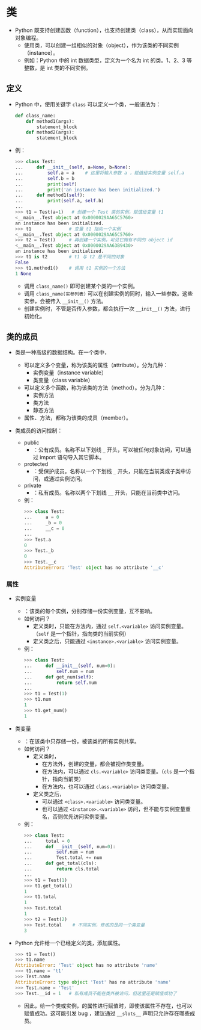 # 类

- Python 既支持创建函数（function），也支持创建类（class），从而实现面向对象编程。
  - 使用类，可以创建一组相似的对象（object），作为该类的不同实例（instance）。
  - 例如：Python 中的 int 数据类型，定义为一个名为 int 的类。1、2、3 等整数，是 int 类的不同实例。

## 定义

- Python 中，使用关键字 `class` 可以定义一个类，一般语法为：
  ```py
  def class_name:
      def method1(args):
          statement_block
      def method2(args):
          statement_block
  ```

- 例：
  ```py
  >>> class Test:
  ...     def __init__(self, a=None, b=None):
  ...         self.a = a    # 这里将输入参数 a ，赋值给实例变量 self.a
  ...         self.b = b
  ...         print(self)
  ...         print('an instance has been initialized.')
  ...     def method1(self):
  ...         print(self.a, self.b)
  ...
  >>> t1 = Test(a=1)   # 创建一个 Test 类的实例，赋值给变量 t1
  <__main__.Test object at 0x0000029AA65C5760>
  an instance has been initialized.
  >>> t1              # 变量 t1 指向一个实例
  <__main__.Test object at 0x0000029AA65C5760>
  >>> t2 = Test()     # 再创建一个实例，可见它拥有不同的 object id
  <__main__.Test object at 0x0000029AA63B9430>
  an instance has been initialized.
  >>> t1 is t2        # t1 与 t2 是不同的对象
  False
  >>> t1.method1()    # 调用 t1 实例的一个方法
  1 None
  ```
  - 调用 `class_name()` 即可创建某个类的一个实例。
  - 调用 `class_name(实参列表)` 可以在创建实例的同时，输入一些参数。这些实参，会被传入 `__init__()` 方法。
  - 创建实例时，不管是否传入参数，都会执行一次 `__init__()` 方法，进行初始化。

## 类的成员

- 类是一种高级的数据结构。在一个类中，
  - 可以定义多个变量，称为该类的属性（attribute）。分为几种：
    - 实例变量（instance variable）
    - 类变量（class variable）
  - 可以定义多个函数，称为该类的方法（method）。分为几种：
    - 实例方法
    - 类方法
    - 静态方法
  - 属性、方法，都称为该类的成员（member）。

- 类成员的访问控制：
  - public
    - ：公有成员。名称不以下划线 `_` 开头，可以被任何对象访问，可以通过 import 语句导入其它脚本。
  - protected
    - ：受保护成员。名称以一个下划线 `_` 开头，只能在当前类或子类中访问，或通过实例访问。
  - private
    - ：私有成员。名称以两个下划线 `__` 开头，只能在当前类中访问。
  - 例：
    ```py
    >>> class Test:
    ...     a = 0
    ...     _b = 0
    ...     __c = 0
    ...
    >>> Test.a
    0
    >>> Test._b
    0
    >>> Test.__c
    AttributeError: 'Test' object has no attribute '__c'
    ```

### 属性

- 实例变量
  - ：该类的每个实例，分别存储一份实例变量，互不影响。
  - 如何访问？
    - 定义类时，只能在方法内，通过 `self.<variable>` 访问实例变量。（`self` 是一个指针，指向类的当前实例）
    - 定义类之后，只能通过 `<instance>.<variable>` 访问实例变量。
  - 例：
    ```py
    >>> class Test:
    ...     def __init__(self, num=0):
    ...         self.num = num
    ...     def get_num(self):
    ...         return self.num
    ...
    >>> t1 = Test(1)
    >>> t1.num
    1
    >>> t1.get_num()
    1
    ```

- 类变量
  - ：在该类中只存储一份，被该类的所有实例共享。
  - 如何访问？
    - 定义类时，
      - 在方法外，创建的变量，都会被视作类变量。
      - 在方法内，可以通过 `cls.<variable>` 访问类变量。（`cls` 是一个指针，指向当前类）
      - 在方法内，也可以通过 `class.<variable>` 访问类变量。
    - 定义类之后，
      - 可以通过 `<class>.<variable>` 访问类变量。
      - 也可以通过 `<instance>.<variable>` 访问，但不能与实例变量重名，否则优先访问实例变量。
  - 例：
    ```py
    >>> class Test:
    ...     total = 0
    ...     def __init__(self, num=0):
    ...         self.num = num
    ...         Test.total += num
    ...     def get_total(cls):
    ...         return cls.total
    ...
    >>> t1 = Test(1)
    >>> t1.get_total()
    1
    >>> t1.total
    1
    >>> Test.total
    1
    >>> t2 = Test(2)
    >>> Test.total    # 不同实例，修改的是同一个类变量
    3
    ```

- Python 允许给一个已经定义的类，添加属性。
  ```py
  >>> t1 = Test()
  >>> t1.name
  AttributeError: 'Test' object has no attribute 'name'
  >>> t1.name = 't1'
  >>> Test.name
  AttributeError: type object 'Test' has no attribute 'name'
  >>> Test.name = 'Test'
  >>> Test.__id = 1   # 私有成员不能在类外被访问，但这里还是赋值成功了
  ```
  - 因此，给一个类或实例，的属性进行赋值时，即使该属性不存在，也可以赋值成功。这可能引发 bug ，建议通过 `__slots__` 声明只允许存在哪些成员。
